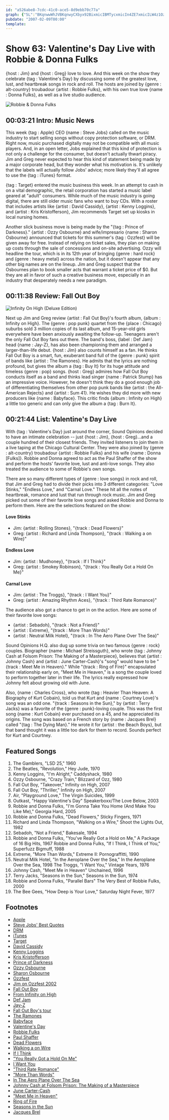 ```yaml
---
id: "a526abe8-7cdc-41c0-ace5-8d9ebb70c77a"
graph: {"5L":"BKqnwwWhJVBKqnwyCXbyx92BixmicIBMTycxmicIn4ZE7xmicILW4z1OzvTGBJXSTLW4z1CAkEJLW4z1BHiHtBJXSTBJXSTdE2pr","JE":"b6Ie5esOEpXpvh3b6Ie5MOJ5zb6Ie5b6Ie5pDnSSBC5Z7b6Ie5BC5Z7Xpvh3536C3pDnSSQqpqnXpvh397qipX6cfdBLsPGesOEpBHm1GgMit6","108":"EXPvAfsczmYhyyUrTczF5yODmrTczF"}
pubdate: "2007-02-09T00:00"
template: 
---
```






# Show 63: Valentine's Day Live with Robbie & Donna Fulks

{host : Jim} and {host : Greg} love to love. And this week on the show they celebrate {tag : Valentine's Day} by discussing some of the greatest love, lust, and heartbreak songs in rock and roll. The hosts are joined by {genre : alt-country} troubadour {artist : Robbie Fulks}, with his own true love {name : Donna Fulks}, as well as a live studio audience.

![Robbie & Donna Fulks](https://static.soundopinions.org/images/2007/fulks.jpg)



## 00:03:21 Intro: Music News

This week {tag : Apple} CEO {name : Steve Jobs} called on the music industry to start selling songs without copy protection software, or DRM. Right now, music purchased digitally may not be compatible with all music players. And, in an open letter, Jobs explained that this kind of protection is not only a challenge for the consumer, but doesn't actually thwart piracy. Jim and Greg never expected to hear this kind of statement being made by a major corporate head, but they wonder what his motivation is. It's unlikely that the labels will actually follow Jobs' advice; more likely they'll all agree to use the {tag : iTunes} format.

{tag : Target} entered the music business this week. In an attempt to cash in on a vital demographic, the retail corporation has started a music label geared at "adult" consumers. While much of the music industry is going digital, there are still older music fans who want to buy CDs. With a roster that includes artists like {artist : David Cassidy}, {artist : Kenny Loggins}, and {artist : Kris Kristofferson}, Jim recommends Target set up kiosks in local nursing homes.

Another slick business move is being made by the "{tag : Prince of Darkness}." {artist : Ozzy Osbourne} and wife/impresario {name : Sharon Osbourne} announced that tickets for this summer's {tag : Ozzfest} will be given away for free. Instead of relying on ticket sales, they plan on making up costs through the sale of concessions and on-site advertising. Ozzy will headline the tour, which is in its 12th year of bringing {genre : hard rock} and {genre : heavy metal} across the nation, but it doesn't appear that any other big names are on the lineup. Jim and Greg suspect that the Osbournes plan to book smaller acts that warrant a ticket price of $0. But they are all in favor of such a creative business move, especially in an industry that desperately needs a new paradigm.



## 00:11:38 Review: Fall Out Boy

![Infinity On High (Deluxe Edition)](https://static.soundopinions.org/assets/63/JE0.jpg)

Next up Jim and Greg review {artist : Fall Out Boy}'s fourth album, {album : Infinity on High}. The {genre : pop punk} quartet from the {place : Chicago} suburbs sold 3 million copies of its last album, and 15-year-old girls everywhere have been anxiously awaiting the follow-up. Teenagers aren't the only Fall Out Boy fans out there. The band's boss, {label : Def Jam} head {name : Jay-Z}, has also been championing them and arranged a larger-than-life debut. {host : Jim} also counts himself as a fan. He thinks Fall Out Boy is a smart, fun, exuberant band full of the {genre : punk} spirit of bands like {artist : The Ramones}. He admits that the lyrics are nothing profound, but gives the album a {tag : Buy It} for its huge attitude and timeless {genre : pop} songs. {host : Greg} admires how Fall Out Boy conducts itself as a band and thinks lead singer {name : Patrick Stump} has an impressive voice. However, he doesn't think they do a good enough job of differentiating themselves from other pop punk bands like {artist : the All-American Rejects} and {artist : Sum 41}. He wishes they did more with new producers like {name : Babyface}. This critic finds {album : Infinity on High} a little too generic and can only give the album a {tag : Burn It}.



## 00:21:44 List: Valentine's Day Live

With {tag : Valentine's Day} just around the corner, Sound Opinions decided to have an intimate celebration -- just {host : Jim}, {host : Greg}...and a couple hundred of their closest friends. They invited listeners to join them in a live taping at the Chicago Cultural Center. They were also joined by {genre : alt-country} troubadour {artist : Robbie Fulks} and his wife {name : Donna  [Fulks]}. Robbie and Donna agreed to act as the Paul Shaffer of the show and perform the hosts' favorite love, lust and anti-love songs. They also treated the audience to some of Robbie's own songs.

There are so many different types of {genre : love songs} in rock and roll, that Jim and Greg had to divide their picks into 3 different categories: "Love Stinks," "Endless Love," and "Carnal Love." These hit all the notes of heartbreak, romance and lust that run through rock music. Jim and Greg picked out some of their favorite love songs and asked Robbie and Donna to perform them. Here are the selections featured on the show:

#### Love Stinks

- Jim: {artist : Rolling Stones}, "{track : Dead Flowers}"
- Greg: {artist : Richard and Linda Thompson}, "{track : Walking a on Wire}"

#### Endless Love

- Jim: {artist : Mudhoney}, "{track : If I Think}"
- Greg: {artist : Smokey Robinson}, "{track : You Really Got a Hold On Me}"

#### Carnal Love

- Jim: {artist : The Troggs}, "{track : I Want You}"
- Greg: {artist : Amazing Rhythm Aces}, "{track : Third Rate Romance}"

The audience also got a chance to get in on the action. Here are some of their favorite love songs:

- {artist : Sebadoh}, "{track : Not a Friend}"
- {artist : Extreme}, "{track : More Than Words}"
- {artist : Neutral Milk Hotel}, "{track : In The Aero Plane Over The Sea}"

Sound Opinions H.Q. also dug up some trivia on two famous {genre : rock} couples. Biographer {name : Michael Streissguth}, who wrote {tag : Johnny Cash at Folsom Prison: The Making of a Masterpiece}, believes that {artist : Johnny Cash} and {artist : June Carter-Cash}'s "song" would have to be "{track : Meet Me in Heaven}." While "{track : Ring of Fire}" encapsulated their relationship early on, "Meet Me in Heaven," is a song the couple loved to perform together later in their life. The lyrics really expressed how Johnny felt about growing old with June.

Also, {name : Charles Cross}, who wrote {tag : Heavier Than Heaven: A Biography of Kurt Cobain}, told us that Kurt and {name : Courtney Love}'s song was an odd one. "{track : Seasons in the Sun}," by {artist : Terry Jacks} was a favorite of the {genre : punk}-loving couple. This was the first song {name : Kurt Cobain} ever purchased on a 45, and he appreciated its origins. The song was based on a French story by {name : Jacques Brel} called "{tag : The Dying Man}." He wrote it for {artist : the Beach Boys}, but that band thought it was a little too dark for them to record. Sounds perfect for Kurt and Courtney.



## Featured Songs

1. The Gamblers, "LSD 25," 1960
2. The Beatles, "Revolution," Hey Jude, 1970
3. Kenny Loggins, "I'm Alright," Caddyshack, 1980
4. Ozzy Osbourne, "Crazy Train," Blizzard of Ozz, 1980
5. Fall Out Boy, "Takeover," Infinity on High, 2007
6. Fall Out Boy, "Thriller," Infinity on High, 2007
7. Air, "Playground Love," The Virgin Suicides, 1999
8. Outkast, "Happy Valentine's Day" Speakerboxx/The Love Below, 2003
9. Robbie and Donna Fulks, "I'm Gonna Take You Home (And Make You Like Me)," Georgia Hard, 2005
10. Robbie and Donna Fulks, "Dead Flowers," Sticky Fingers, 1971
11. Richard and Linda Thompson, "Walking on a Wire," Shoot the Lights Out, 1982
12. Sebadoh, "Not a Friend," Bakesale, 1994
13. Robbie and Donna Fulks, "You've Really Got a Hold on Me," A Package of 16 Big Hits, 1967 Robbie and Donna Fulks, "If I Think, I Think of You," Superfuzz Bigmuff, 1988
14. Extreme, "More Than Words," Extreme II: Pornograffitti, 1990
15. Neutral Milk Hotel, "In the Aeroplane Over the Sea," In the Aeroplane Over the Sea, 1998 The Troggs, "I Want You," Vintage Years, 1976
16. Johnny Cash, "Meet Me in Heaven" Unchained, 1996
17. Terry Jacks, "Seasons in the Sun," Seasons in the Sun, 1974
18. Robbie and Donna Fulks, "Parallel Bars" The Very Best of Robbie Fulks, 2000
19. The Bee Gees, "How Deep is Your Love," Saturday Night Fever, 1977



## Footnotes

- [Apple](http://www.apple.com/)
- [Steve Jobs' Best Quotes](http://www.wired.com/news/culture/mac/0,70512-0.html)
- [DRM](http://en.wikipedia.org/wiki/Digital_Rights_Management)
- [iTunes](http://www.apple.com/itunes/)
- [Target](http://www.target.com/)
- [David Cassidy](http://www.davidcassidy.com/)
- [Kenny Loggins](http://www.kennyloggins.com/)
- [Kris Kristofferson](http://www.kriskristofferson.com/)
- [Prince of Darkness](http://en.wikipedia.org/wiki/Prince_of_Darkness)
- [Ozzy Osbourne](http://www.ozzy.com/)
- [Sharon Osbourne](http://www.sharonosbourne.com/)
- [Ozzfest](http://www.ozzfest.com/)
- [Jim on Ozzfest 2002](http://www.jimdero.com/News2001/LiveAug9Ozzfest.htm)
- [Fall Out Boy](http://www.mtv.com/music/artist/fall_out_boy/artist.jhtml)
- [From Infinity on High](http://www.metacritic.com/music/artists/falloutboy/infinityonhigh?q=fall%20out%20boy)
- [Def Jam](http://www.defjam.com/)
- [Jay-Z](http://www.jayzonline.com/)
- [Fall Out Boy's tour](http://www.mtv.com/news/articles/1551692/20070206/fall_out_boy.jhtml)
- [The Ramones](http://www.ramones.com/)
- [Babyface](http://en.wikipedia.org/wiki/Babyface)
- [Valentine's Day](http://www.history.com/minisites/valentine)
- [Robbie Fulks](http://www.robbiefulks.com/)
- [Paul Shaffer](http://www.tv.com/paul-shaffer/person/38417/summary.html)
- [Dead Flowers](http://www.allmusic.com/cg/amg.dll?p=amg&sql=33:bslvad3kv8vn)
- [Walking a on Wire](http://www.allmusic.com/cg/amg.dll?p=amg&sql=33:1kxsa9ygr2fa)
- [If I Think](http://www.ocf.berkeley.edu/~ptn/mudhoney/lyrics/iithink.html)
- ["You Really Got a Hold On Me"](http://www.asklyrics.com/display/Smokey_Robinson/You_Really_Got_A_Hold_On_Me_Lyrics/308587.htm)
- [I Want You](http://www.allmusic.com/cg/amg.dll?p=amg&sql=33:307tk6jxqkba)
- ["Third Rate Romance"](http://www.oldielyrics.com/lyrics/the_amazing_rhythm_aces/third_rate_romance.html)
- ["More Than Words"](http://www.youtube.com/watch?v=kt7L4X4li_k)
- [In The Aero Plane Over The Sea](http://en.wikipedia.org/wiki/In_the_Aeroplane_Over_the_Sea)
- [Johnny Cash at Folsom Prison: The Making of a Masterpiece](http://www.amazon.com/Johnny-Cash-Folsom-Prison-Masterpiece/dp/0306813386)
- [June Carter-Cash](http://en.wikipedia.org/wiki/June_Carter_Cash)
- ["Meet Me in Heaven"](http://www.azlyrics.com/lyrics/johnnycash/meetmeinheaven.html)
- [Ring of Fire](http://www.allmusic.com/cg/amg.dll?p=amg&sql=33:wcaxlf0ercqy)
- [Seasons in the Sun](http://en.wikipedia.org/wiki/Seasons_in_the_Sun)
- [Jacques Brel](http://en.wikipedia.org/wiki/Jacques_Brel)